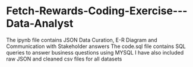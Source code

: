 # Fetch-Rewards-Coding-Exercise---Data-Analyst

The ipynb file contains JSON Data Curation, E-R Diagram and Communication with Stakeholder answers
The code.sql file contains SQL queries to answer business questions using MYSQL 
I have also included raw JSON and cleaned csv files for all datasets
